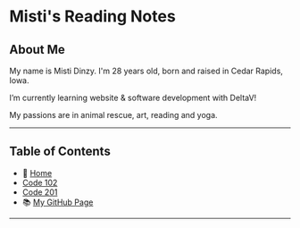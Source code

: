 
# Misti's Reading Notes

## About Me

My name is Misti Dinzy. I'm 28 years old, born and raised in Cedar Rapids, Iowa.

I’m currently learning website & software development with DeltaV!

My passions are in animal rescue, art, reading and yoga.

_____

## **Table of Contents**

- 🏡 [Home](/README.md)
- [Code 102](102/102home.html)
- [Code 201](201/201home.html)
- 📚 [My GitHub Page](https://github.com/mistidinzy)

_____
